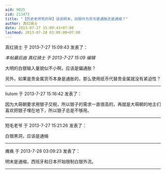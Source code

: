 ```yaml
---
aid: 9025
zid: 213473
title: "【历史老师死的早】话说明末，白银作为货币是通胀还是通缩？"
author: 真红骑士
date: 2013-07-27 15:09:43+07:00
lastmod: 2013-07-28 03:09:00+07:00
---
```


真红骑士 于 2013-7-27 15:09:43 发表了：

_本帖最后由 真红骑士 于 2013-7-27 15:09 编辑_

大明的白银输入量貌似不小啊，应该是偏通胀？

另外，如果是贵金属货币本身是通胀的，那么使用纸币代替贵金属就没有紧迫性？

---

liutom 于 2013-7-27 15:16:42 发表了：

因为大萌朝要求用银子交税，所以银子的需求一直很高的，再就是大萌朝的地主们喜欢把银子埋在地下，所以银子总是不够用。

---

短毛老爷 于 2013-7-27 15:21:26 发表了：

白银黑洞，应该是通缩

---

瘫痪 于 2013-7-28 03:09:23 发表了：

明末是通缩，西班牙和日本开始限制白银外流。

---
